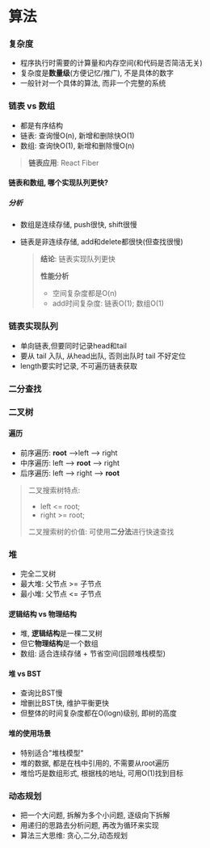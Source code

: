 # 算法

### 复杂度

- 程序执行时需要的计算量和内存空间(和代码是否简洁无关)
- 复杂度是**数量级**(方便记忆/推广), 不是具体的数字
- 一般针对一个具体的算法, 而非一个完整的系统

### 链表 vs 数组

- 都是有序结构
- 链表: 查询慢O(n), 新增和删除快O(1)
- 数组: 查询快O(1), 新增和删除慢O(n)

> **链表应用**: React Fiber

#### 链表和数组, 哪个实现队列更快?

##### 分析

- 数组是连续存储, push很快, shift很慢

- 链表是非连续存储, add和delete都很快(但查找很慢)

  > **结论**: 链表实现队列更快
  >
  > **性能分析**
  >
  > - 空间复杂度都是O(n)
  > - add时间复杂度: 链表O(1); 数组O(1)

### 链表实现队列

- 单向链表,但要同时记录head和tail
- 要从 tail 入队, 从head出队, 否则出队时 tail 不好定位
- length要实时记录, 不可遍历链表获取

### 二分查找

### 二叉树

#### 遍历

- 前序遍历: **root** -->left --> right
- 中序遍历: left --> **root** --> right
- 后序遍历: left --> right --> **root**

> 二叉搜索树特点: 
>
> - left <= root; 
> - right >= root;
>
> 二叉搜索树的价值: 可使用**二分法**进行快速查找

### 堆

- 完全二叉树
- 最大堆: 父节点 >= 子节点
- 最小堆: 父节点 <= 子节点

#### 逻辑结构 vs 物理结构

- 堆, **逻辑结构**是一棵二叉树
- 但它**物理结构**是一个数组
- 数组: 适合连续存储 + 节省空间(回顾堆栈模型)

#### 堆 vs BST

- 查询比BST慢
- 增删比BST快, 维护平衡更快
- 但整体的时间复杂度都在O(logn)级别, 即树的高度

#### 堆的使用场景

- 特别适合"堆栈模型"
- 堆的数据, 都是在栈中引用的, 不需要从root遍历
- 堆恰巧是数组形式, 根据栈的地址, 可用O(1)找到目标

### 动态规划

- 把一个大问题, 拆解为多个小问题, 逐级向下拆解
- 用递归的思路去分析问题, 再改为循环来实现
- 算法三大思维: 贪心,二分,动态规划





